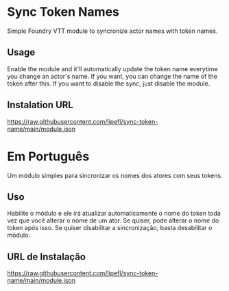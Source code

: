 # Sync Token Names
 Simple Foundry VTT module to syncronize actor names with token names.

 ## Usage
Enable the module and it'll automatically update the token name everytime you change an actor's name. If you want, you can change the name of the token after this.
If you want to disable the sync, just disable the module.

## Instalation URL
https://raw.githubusercontent.com/lipefl/sync-token-name/main/module.json

# Em Português
Um módulo simples para sincronizar os nomes dos atores com seus tokens.

## Uso
Habilite o módulo e ele irá atualizar automaticamente o nome do token toda vez que você alterar o nome de um ator. Se quiser, pode alterar o nome do token após isso.
Se quiser disabilitar a sincronização, basta desabilitar o módulo.

## URL de Instalação
https://raw.githubusercontent.com/lipefl/sync-token-name/main/module.json

